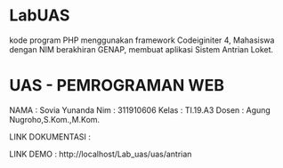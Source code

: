 # LabUAS
kode program PHP menggunakan framework Codeiginiter 4, Mahasiswa dengan NIM berakhiran GENAP, membuat aplikasi Sistem Antrian Loket.

# UAS - PEMROGRAMAN WEB 

NAMA  : Sovia Yunanda
Nim   : 311910606
Kelas : TI.19.A3
Dosen : Agung Nugroho,S.Kom.,M.Kom.

LINK DOKUMENTASI  : 

LINK DEMO         : http://localhost/Lab_uas/uas/antrian 

